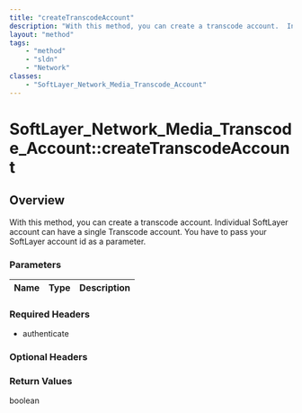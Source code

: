```yaml
---
title: "createTranscodeAccount"
description: "With this method, you can create a transcode account.  Individual SoftLayer account can have a single Transcode account.... "
layout: "method"
tags:
    - "method"
    - "sldn"
    - "Network"
classes:
    - "SoftLayer_Network_Media_Transcode_Account"
---
```

# SoftLayer_Network_Media_Transcode_Account::createTranscodeAccount
## Overview 
With this method, you can create a transcode account.  Individual SoftLayer account can have a single Transcode account. You have to pass your SoftLayer account id as a parameter. 

### Parameters 
|Name | Type | Description |
| --- | --- | --- |


### Required Headers
* authenticate

### Optional Headers

### Return Values
boolean

